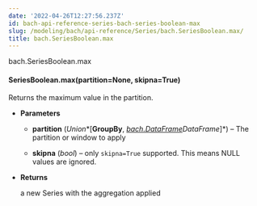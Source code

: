 ```yaml
---
date: '2022-04-26T12:27:56.237Z'
id: bach-api-reference-series-bach-series-boolean-max
slug: /modeling/bach/api-reference/Series/bach.SeriesBoolean.max/
title: bach.SeriesBoolean.max
---
```


bach.SeriesBoolean.max


#### SeriesBoolean.max(partition=None, skipna=True)
Returns the maximum value in the partition.


* **Parameters**

    
    * **partition** (*Union**[**GroupBy**, *[bach.DataFrame](#bach.DataFrame)*DataFrame**]*) – The partition or window to apply


    * **skipna** (*bool*) – only `skipna=True` supported. This means NULL values are ignored.



* **Returns**

    a new Series with the aggregation applied


<!-- !! processed by numpydoc !! -->
